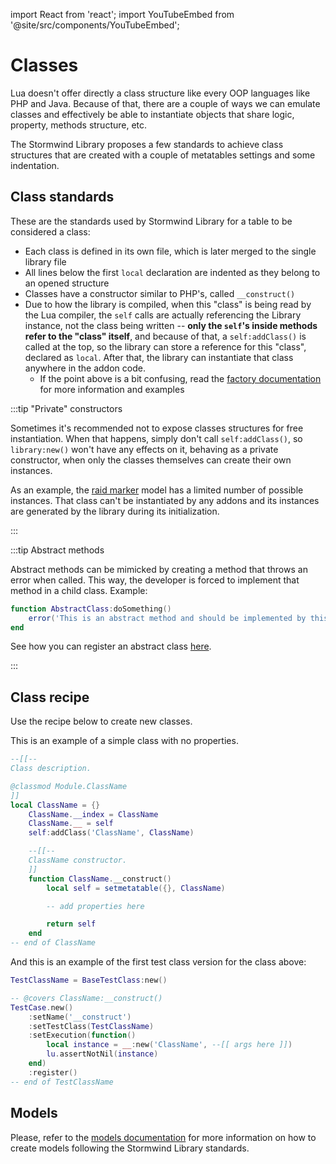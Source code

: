 import React from 'react';
import YouTubeEmbed from '@site/src/components/YouTubeEmbed';

# Classes

Lua doesn't offer directly a class structure like every
OOP languages like PHP and Java. Because of that, there are
a couple of ways we can emulate classes and effectively be able to
instantiate objects that share logic, property, methods
structure, etc.

The Stormwind Library proposes a few standards to achieve
class structures that are created with a couple of metatables
settings and some indentation.

<YouTubeEmbed videoId="KRL30brxHLU" />

## Class standards

These are the standards used by Stormwind Library for a table to be
considered a class:

* Each class is defined in its own file, which is later merged to the
single library file
* All lines below the first `local` declaration are indented as
they belong to an opened structure
* Classes have a constructor similar to PHP's, called `__construct()`
* Due to how the library is compiled, when this "class" is being read by
the Lua compiler, the `self` calls are actually referencing the Library
instance, not the class being written -- **only the `self`'s inside
methods refer to the "class" itself**, and because of that, a `self:addClass()`
is called at the top, so the library can store a reference for this "class",
declared as `local`. After that, the library can instantiate that class
anywhere in the addon code.
    * If the point above is a bit confusing, read the [factory documentation](factory) for more information and examples

:::tip "Private" constructors

Sometimes it's recommended not to expose classes structures for free
instantiation. When that happens, simply don't call `self:addClass()`,
so `library:new()` won't have any effects on it, behaving as a private
constructor, when only the classes themselves can create their own
instances.

As an example, the [raid marker](../models/raid-marker) model has a
limited number of possible instances. That class can't be instantiated
by any addons and its instances are generated by the library during
its initialization.

:::

:::tip Abstract methods

Abstract methods can be mimicked by creating a method that throws an
error when called. This way, the developer is forced to implement that
method in a child class. Example:

```lua
function AbstractClass:doSomething()
    error('This is an abstract method and should be implemented by this class inheritances')
end
```

See how you can register an abstract class [here](factory#abstract-classes).

:::

## Class recipe

Use the recipe below to create new classes.

This is an example of a simple class with no properties.

```lua
--[[--
Class description.

@classmod Module.ClassName
]]
local ClassName = {}
    ClassName.__index = ClassName
    ClassName.__ = self
    self:addClass('ClassName', ClassName)

    --[[--
    ClassName constructor.
    ]]
    function ClassName.__construct()
        local self = setmetatable({}, ClassName)

        -- add properties here

        return self
    end
-- end of ClassName
```

And this is an example of the first test class version for the class above:

```lua
TestClassName = BaseTestClass:new()

-- @covers ClassName:__construct()
TestCase.new()
    :setName('__construct')
    :setTestClass(TestClassName)
    :setExecution(function()
        local instance = __:new('ClassName', --[[ args here ]])
        lu.assertNotNil(instance)
    end)
    :register()
-- end of TestClassName
```

## Models

Please, refer to the [models documentation](../models/overview) for more
information on how to create models following the Stormwind Library standards.
